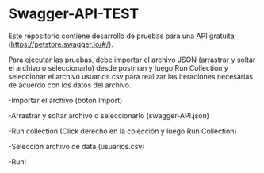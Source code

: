# Swagger-API-TEST
Este repositorio contiene desarrollo de pruebas para una API gratuita (https://petstore.swagger.io/#/).

Para ejecutar las pruebas, debe importar el archivo JSON (arrastrar y soltar el archivo o seleccionarlo) desde postman y luego Run Collection y seleccionar el archivo usuarios.csv para realizar las iteraciones necesarias de acuerdo con los datos del archivo.

-Importar el archivo (botón Import)

-Arrastrar y soltar archivo o seleccionarlo (swagger-API.json)

-Run collection (Click derecho en la colección y luego Run Collection)

-Selección archivo de data (usuarios.csv)

-Run!
